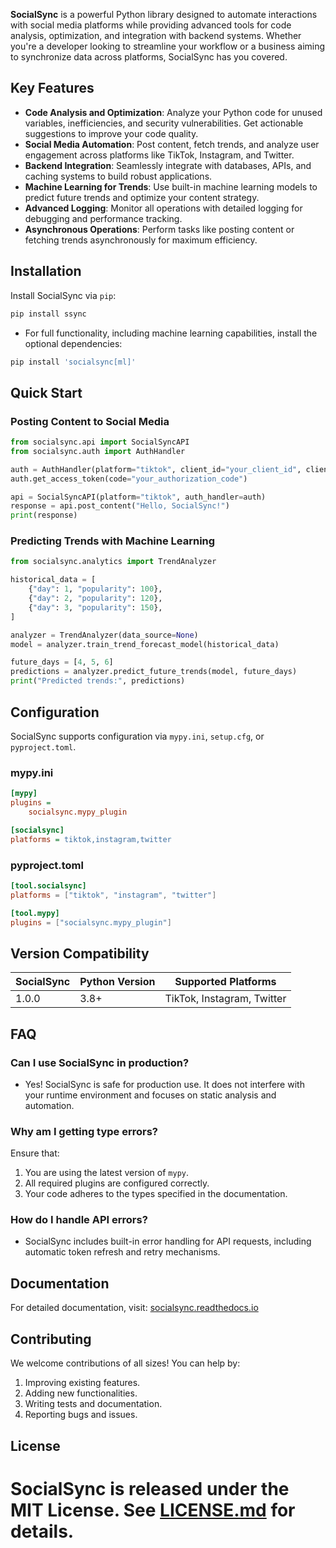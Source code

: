 **SocialSync** is a powerful Python library designed to automate interactions with social media platforms while providing advanced tools for code analysis, optimization, and integration with backend systems. Whether you're a developer looking to streamline your workflow or a business aiming to synchronize data across platforms, SocialSync has you covered.

## Key Features

- **Code Analysis and Optimization**: Analyze your Python code for unused variables, inefficiencies, and security vulnerabilities. Get actionable suggestions to improve your code quality.
- **Social Media Automation**: Post content, fetch trends, and analyze user engagement across platforms like TikTok, Instagram, and Twitter.
- **Backend Integration**: Seamlessly integrate with databases, APIs, and caching systems to build robust applications.
- **Machine Learning for Trends**: Use built-in machine learning models to predict future trends and optimize your content strategy.
- **Advanced Logging**: Monitor all operations with detailed logging for debugging and performance tracking.
- **Asynchronous Operations**: Perform tasks like posting content or fetching trends asynchronously for maximum efficiency.

## Installation

Install SocialSync via `pip`:

```bash
pip install ssync
```

* For full functionality, including machine learning capabilities, install the optional dependencies:

```bash
pip install 'socialsync[ml]'
```

## Quick Start

### Posting Content to Social Media

```python
from socialsync.api import SocialSyncAPI
from socialsync.auth import AuthHandler

auth = AuthHandler(platform="tiktok", client_id="your_client_id", client_secret="your_client_secret")
auth.get_access_token(code="your_authorization_code")

api = SocialSyncAPI(platform="tiktok", auth_handler=auth)
response = api.post_content("Hello, SocialSync!")
print(response)
```

### Predicting Trends with Machine Learning

```python
from socialsync.analytics import TrendAnalyzer

historical_data = [
    {"day": 1, "popularity": 100},
    {"day": 2, "popularity": 120},
    {"day": 3, "popularity": 150},
]

analyzer = TrendAnalyzer(data_source=None)
model = analyzer.train_trend_forecast_model(historical_data)

future_days = [4, 5, 6]
predictions = analyzer.predict_future_trends(model, future_days)
print("Predicted trends:", predictions)
```

## Configuration

SocialSync supports configuration via `mypy.ini`, `setup.cfg`, or `pyproject.toml`.

### mypy.ini
```ini
[mypy]
plugins =
    socialsync.mypy_plugin

[socialsync]
platforms = tiktok,instagram,twitter
```

### pyproject.toml
```toml
[tool.socialsync]
platforms = ["tiktok", "instagram", "twitter"]

[tool.mypy]
plugins = ["socialsync.mypy_plugin"]
```

## Version Compatibility

| SocialSync | Python Version | Supported Platforms |
|------------|----------------|---------------------|
| 1.0.0        | 3.8+           | TikTok, Instagram, Twitter |

## FAQ

### Can I use SocialSync in production?

* Yes! SocialSync is safe for production use. It does not interfere with your runtime environment and focuses on static analysis and automation.

### Why am I getting type errors?

Ensure that:
1. You are using the latest version of `mypy`.
2. All required plugins are configured correctly.
3. Your code adheres to the types specified in the documentation.

### How do I handle API errors?

* SocialSync includes built-in error handling for API requests, including automatic token refresh and retry mechanisms.

## Documentation

For detailed documentation, visit: [socialsync.readthedocs.io](https://socialsync.io/terms/)
<!--  -->
<!-- ## Community

- [Gitter Chat](https://gitter.im/socialsync/community)
- [Stack Overflow](https://stackoverflow.com/questions/tagged/socialsync)
- [GitHub Issues](https://github.com/socialsync/socialsync/issues) -->

## Contributing

We welcome contributions of all sizes! You can help by:
1. Improving existing features.
2. Adding new functionalities.
3. Writing tests and documentation.
4. Reporting bugs and issues.

## License

# SocialSync is released under the MIT License. See [LICENSE.md](./LICENSE.md) for details.